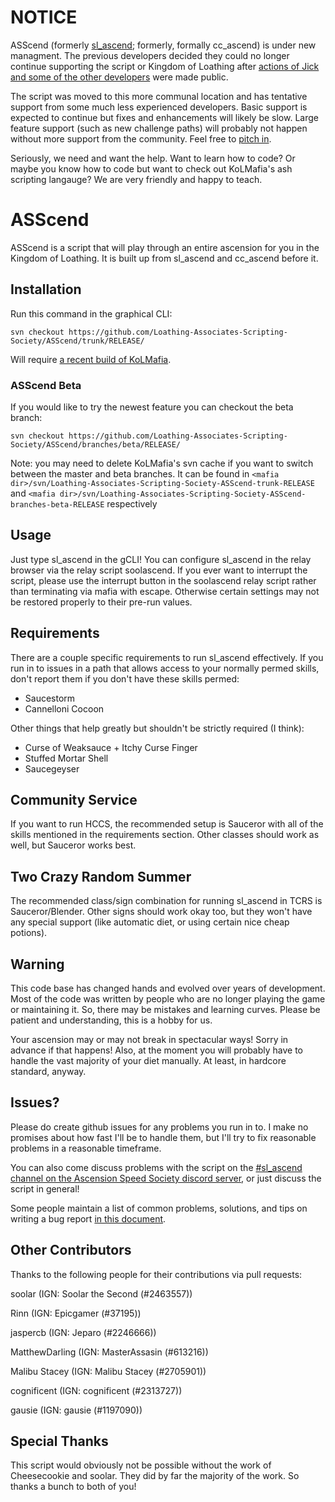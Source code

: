 # NOTICE

ASScend (formerly [sl_ascend](https://github.com/soolar/sl_ascend); formerly, formally cc_ascend) is under new managment. The previous developers decided they could no longer continue supporting the script or Kingdom of Loathing after [actions of Jick and some of the other developers](https://www.reddit.com/r/kol/comments/d0cq9s/allegations_of_misconduct_by_asymmetric_members/) were made public.

The script was moved to this more communal location and has tentative support from some much less experienced developers. Basic support is expected to continue but fixes and enhancements will likely be slow. Large feature support (such as new challenge paths) will probably not happen without more support from the community. Feel free to [pitch in](./docs/CONTRIBUTING.md).

Seriously, we need and want the help. Want to learn how to code? Or maybe you know how to code but want to check out KoLMafia's ash scripting langauge? We are very friendly and happy to teach.

# ASScend

ASScend is a script that will play through an entire ascension for you in the Kingdom of Loathing.
It is built up from sl\_ascend and cc\_ascend before it.

## Installation

Run this command in the graphical CLI:
```
svn checkout https://github.com/Loathing-Associates-Scripting-Society/ASScend/trunk/RELEASE/
```
Will require [a recent build of KoLMafia](http://builds.kolmafia.us/job/Kolmafia/lastSuccessfulBuild/).

### ASScend Beta
If you would like to try the newest feature you can checkout the beta branch:
```
svn checkout https://github.com/Loathing-Associates-Scripting-Society/ASScend/branches/beta/RELEASE/
```

Note: you may need to delete KoLMafia's svn cache if you want to switch between the master and beta branches. It can be found in `<mafia dir>/svn/Loathing-Associates-Scripting-Society-ASScend-trunk-RELEASE` and `<mafia dir>/svn/Loathing-Associates-Scripting-Society-ASScend-branches-beta-RELEASE` respectively

## Usage

Just type sl\_ascend in the gCLI! You can configure sl\_ascend in the relay browser via the relay
script soolascend. If you ever want to interrupt the script, please use the interrupt button in
the soolascend relay script rather than terminating via mafia with escape. Otherwise certain settings
may not be restored properly to their pre-run values.

## Requirements

There are a couple specific requirements to run sl\_ascend effectively. If you run in to issues in
a path that allows access to your normally permed skills, don't report them if you don't have these
skills permed:

* Saucestorm
* Cannelloni Cocoon

Other things that help greatly but shouldn't be strictly required (I think):

* Curse of Weaksauce + Itchy Curse Finger
* Stuffed Mortar Shell
* Saucegeyser

## Community Service

If you want to run HCCS, the recommended setup is Sauceror with all of the skills mentioned in the
requirements section. Other classes should work as well, but Sauceror works best.

## Two Crazy Random Summer

The recommended class/sign combination for running sl\_ascend in TCRS is Sauceror/Blender.
Other signs should work okay too, but they won't have any special support (like automatic diet,
or using certain nice cheap potions).

## Warning

This code base has changed hands and evolved over years of development. Most of the code was written by people who are no longer playing the game or maintaining it. So, there may be mistakes and learning curves. Please be patient and understanding, this is a hobby for us.

Your ascension may or may not break in spectacular ways! Sorry in advance if that happens! Also, at the moment you will probably have to handle the vast majority of your diet manually. At least, in hardcore standard, anyway.

## Issues?

Please do create github issues for any problems you run in to. I make no promises about how fast
I'll be to handle them, but I'll try to fix reasonable problems in a reasonable timeframe.

You can also come discuss problems with the script on the [#sl\_ascend channel on the Ascension Speed Society discord server](https://discord.gg/96xZxv3), or just discuss the script in general!

Some people maintain a list of common problems, solutions, and tips on writing a bug report [in this document](https://docs.google.com/document/d/1AfyKDHSDl-fogGSeNXTwbC6A06BG-gTkXUAdUta9_Ns).

## Other Contributors

Thanks to the following people for their contributions via pull requests:

soolar (IGN: Soolar the Second (#2463557))

Rinn (IGN: Epicgamer (#37195))

jaspercb (IGN: Jeparo (#2246666))

MatthewDarling (IGN: MasterAssasin (#613216))

Malibu Stacey (IGN: Malibu Stacey (#2705901))

cognificent (IGN: cognificent (#2313727))

gausie (IGN: gausie (#1197090))

## Special Thanks

This script would obviously not be possible without the work of Cheesecookie and soolar.
They did by far the majority of the work. So thanks a bunch to both of you!
